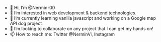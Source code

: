 - 👋 Hi, I’m @Nermin-00
- 👀 I’m interested in web development & backend technologies.
- 🌱 I’m currently learning vanilla javascript and working on a Google map API dog project
- 💞️ I’m looking to collaborate on any project that I can get my hands on!
- 📫 How to reach me: Twitter @NerminVi, Instagram

